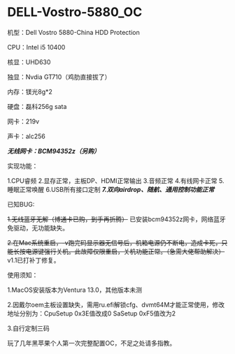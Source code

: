 # DELL-Vostro-5880_OC
机型：Dell Vostro 5880-China HDD Protection

CPU：Intel i5 10400

核显：UHD630

独显：Nvdia GT710（鸡肋直接拔了）

内存：镁光8g*2

硬盘：磊科256g sata

网卡：219v

声卡：alc256

___无线网卡：BCM94352z（另购）___

实现功能：

   1.CPU睿频 2.显存正常，主板DP、HDMI正常输出 3.音频正常 4.有线网卡正常 5.睡眠正常唤醒 6.USB所有接口定制  ___7.双向airdrop、随航、通用控制功能正常___

已知BUG:

   ~~1.无线蓝牙无解（博通卡已购，到手再折腾）~~ 已安装bcm94352z网卡，网络蓝牙免驱动，无功能缺失。
    
   ~~2.在Mac系统重启，-v跑完码显示器无信号后，机箱电源仍不断电，造成卡死，只能长按电源键强行关机。此故障仅限重启，关机功能正常。（急需大佬帮助解决）~~
   v1.1已打补丁修复。
   
使用须知：

1.MacOS安装版本为Ventura 13.0，其他版本未测

2.因戴尔oem主板设置缺失，需用ru.efi解锁cfg、dvmt64M才能正常使用，修改地址分别为：CpuSetup 0x3E值改成0 SaSetup 0xF5值改为2

3.自行定制三码

玩了几年黑苹果个人第一次完整配置OC，不足之处请多指教。
